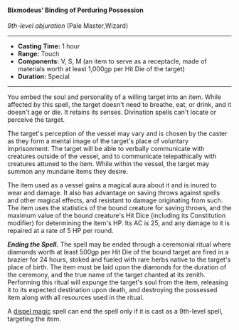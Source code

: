 #### Bixmodeus' Binding of Perduring Possession
*9th-level abjuration* (Pale Master,Wizard)
___
- **Casting Time:** 1 hour
- **Range:** Touch
- **Components:** V, S, M (an item to serve as a receptacle, made of materials worth at least 1,000gp per Hit Die of the target)
- **Duration:** Special
---
You embed the soul and personality of a willing target into an item. While affected by this spell, the target doesn't need to breathe, eat, or drink, and it doesn't age or die. It retains its senses. Divination spells can't locate or perceive the target. 

The target's perception of the vessel may vary and is chosen by the caster as they form a mental image of the target's place of voluntary imprisonment. The target will be able to verbally communicate with creatures outside of the vessel, and to communicate telepathically with creatures attuned to the item. While within the vessel, the target may summon any mundane items they desire.

The item used as a vessel gains a magical aura about it and is inured to wear and damage. It also has advantage on saving throws against spells and other magical effects, and resistant to damage originating from such. The item uses the statistics of the bound creature for saving throws, and the maximum value of the bound creature's Hit Dice (including its Constitution modifier) for determining the item's HP. Its AC is 25, and any damage to it is repaired at a rate of 5 HP per round.

***Ending the Spell.*** The spell may be ended through a ceremonial ritual where diamonds worth at least 500gp per Hit Die of the bound target are fired in a brazier for 24 hours, stoked and fueled with rare herbs native to the target's place of birth. The item must be laid upon the diamonds for the duration of the ceremony, and the true name of the target chanted at its zenith. Performing this ritual will expunge the target's soul from the item, releasing it to its expected destination upon death, and destroying the possessed item along with all resources used in the ritual. 

A [dispel magic](./dispel-magic.md) spell can end the spell only if it is cast as a 9th-level spell, targeting the item.